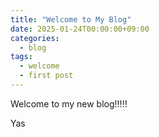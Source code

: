 ```yaml
---
title: "Welcome to My Blog"
date: 2025-01-24T00:00:00+09:00
categories:
  - blog
tags:
  - welcome
  - first post
---
```


Welcome to my new blog!!!!!

Yas